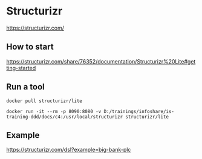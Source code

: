 # Structurizr

https://structurizr.com/

## How to start

https://structurizr.com/share/76352/documentation/Structurizr%20Lite#getting-started

## Run a tool

```
docker pull structurizr/lite

docker run -it --rm -p 8090:8080 -v D:/trainings/infoshare/is-training-ddd/docs/c4:/usr/local/structurizr structurizr/lite
```

## Example

https://structurizr.com/dsl?example=big-bank-plc
